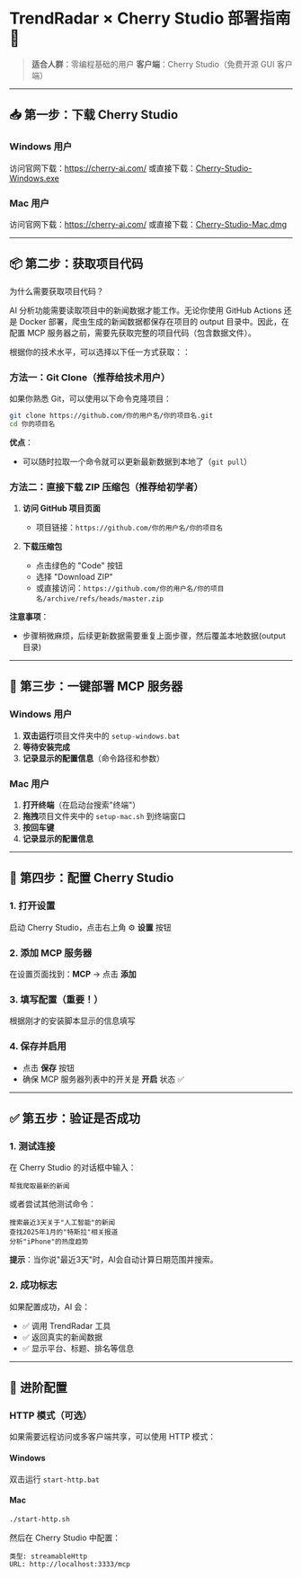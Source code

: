 # TrendRadar × Cherry Studio 部署指南 🍒

> **适合人群**：零编程基础的用户
> **客户端**：Cherry Studio（免费开源 GUI 客户端）

---

## 📥 第一步：下载 Cherry Studio

### Windows 用户

访问官网下载：https://cherry-ai.com/
或直接下载：[Cherry-Studio-Windows.exe](https://github.com/kangfenmao/cherry-studio/releases/latest)

### Mac 用户

访问官网下载：https://cherry-ai.com/
或直接下载：[Cherry-Studio-Mac.dmg](https://github.com/kangfenmao/cherry-studio/releases/latest)


---

## 📦 第二步：获取项目代码

为什么需要获取项目代码？

AI 分析功能需要读取项目中的新闻数据才能工作。无论你使用 GitHub Actions 还是 Docker 部署，爬虫生成的新闻数据都保存在项目的 output 目录中。因此，在配置 MCP 服务器之前，需要先获取完整的项目代码（包含数据文件）。

根据你的技术水平，可以选择以下任一方式获取：：

### 方法一：Git Clone（推荐给技术用户）

如果你熟悉 Git，可以使用以下命令克隆项目：

```bash
git clone https://github.com/你的用户名/你的项目名.git
cd 你的项目名
```

**优点**：

- 可以随时拉取一个命令就可以更新最新数据到本地了（`git pull`）

### 方法二：直接下载 ZIP 压缩包（推荐给初学者）


1. **访问 GitHub 项目页面**

   - 项目链接：`https://github.com/你的用户名/你的项目名`

2. **下载压缩包**

   - 点击绿色的 "Code" 按钮
   - 选择 "Download ZIP"
   - 或直接访问：`https://github.com/你的用户名/你的项目名/archive/refs/heads/master.zip`


**注意事项**：

- 步骤稍微麻烦，后续更新数据需要重复上面步骤，然后覆盖本地数据(output 目录)

---

## 🚀 第三步：一键部署 MCP 服务器

### Windows 用户

1. **双击运行**项目文件夹中的 `setup-windows.bat`
2. **等待安装完成**
3. **记录显示的配置信息**（命令路径和参数）

### Mac 用户

1. **打开终端**（在启动台搜索"终端"）
2. **拖拽**项目文件夹中的 `setup-mac.sh` 到终端窗口
3. **按回车键**
4. **记录显示的配置信息**

---

## 🔧 第四步：配置 Cherry Studio

### 1. 打开设置

启动 Cherry Studio，点击右上角 ⚙️ **设置** 按钮

### 2. 添加 MCP 服务器

在设置页面找到：**MCP** → 点击 **添加**

### 3. 填写配置（重要！）

根据刚才的安装脚本显示的信息填写

### 4. 保存并启用

- 点击 **保存** 按钮
- 确保 MCP 服务器列表中的开关是 **开启** 状态 ✅

---

## ✅ 第五步：验证是否成功

### 1. 测试连接

在 Cherry Studio 的对话框中输入：

```
帮我爬取最新的新闻
```

或者尝试其他测试命令：

```
搜索最近3天关于"人工智能"的新闻
查找2025年1月的"特斯拉"相关报道
分析"iPhone"的热度趋势
```

**提示**：当你说"最近3天"时，AI会自动计算日期范围并搜索。

### 2. 成功标志

如果配置成功，AI 会：

- ✅ 调用 TrendRadar 工具
- ✅ 返回真实的新闻数据
- ✅ 显示平台、标题、排名等信息


---

## 🎯 进阶配置

### HTTP 模式（可选）

如果需要远程访问或多客户端共享，可以使用 HTTP 模式：

#### Windows

双击运行 `start-http.bat`

#### Mac

```bash
./start-http.sh
```

然后在 Cherry Studio 中配置：

```
类型: streamableHttp
URL: http://localhost:3333/mcp
```

